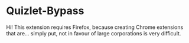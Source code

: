 # Quizlet-Bypass
Hi! This extension requires Firefox, because creating Chrome extensions that are... simply put, not in favour of large corporations is very difficult.
